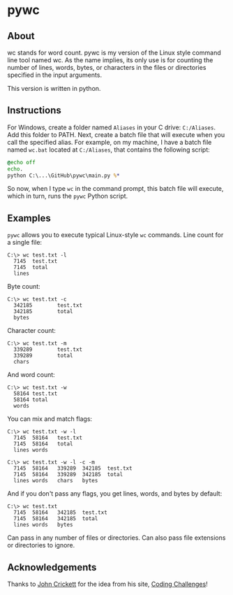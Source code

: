 # pywc

## About
wc stands for word count. pywc is my version of the Linux style command line tool named wc. As the name implies, its only use is for counting the number of lines, words, bytes, or characters in the files or directories specified in the input arguments. 

This version is written in python. 

## Instructions
For Windows, create a folder named `Aliases` in your C drive: `C:/Aliases`. Add this folder to PATH. Next, create a batch file that will execute when you call the specified alias. For example, on my machine, I have a batch file named `wc.bat` located at `C:/Aliases`, that contains the following script:

```bat
@echo off
echo.
python C:\...\GitHub\pywc\main.py %*
```

So now, when I type `wc` in the command prompt, this batch file will execute, which in turn, runs the `pywc` Python script. 

## Examples

`pywc` allows you to execute typical Linux-style `wc` commands. Line count for a single file:

```console
C:\> wc test.txt -l
  7145  test.txt
  7145  total
  lines
```

Byte count:

```console
C:\> wc test.txt -c
  342185        test.txt
  342185        total
  bytes
```

Character count:

```console
C:\> wc test.txt -m
  339289        test.txt
  339289        total
  chars
```

And word count:

```console
C:\> wc test.txt -w
  58164 test.txt
  58164 total
  words
```

You can mix and match flags:

```console
C:\> wc test.txt -w -l
  7145  58164   test.txt
  7145  58164   total
  lines words
  
C:\> wc test.txt -w -l -c -m
  7145  58164   339289  342185  test.txt
  7145  58164   339289  342185  total
  lines words   chars   bytes
```

And if you don't pass any flags, you get lines, words, and bytes by default:

```console
C:\> wc test.txt
  7145  58164   342185  test.txt
  7145  58164   342185  total
  lines words   bytes
```

Can pass in any number of files or directories. Can also pass file extensions or directories to ignore. 

## Acknowledgements
Thanks to [John Crickett](https://github.com/JohnCrickett) for the idea from his site, [Coding Challenges](https://codingchallenges.fyi/challenges/challenge-wc)! 